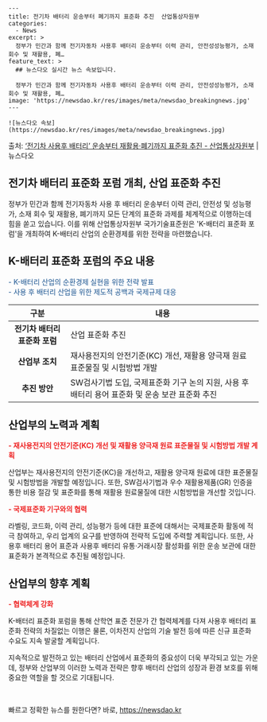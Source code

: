     ---
    title: 전기차 배터리 운송부터 폐기까지 표준화 추진  산업통상자원부
    categories:
      - News
    excerpt: >
      정부가 민간과 함께 전기자동차 사용후 배터리 운송부터 이력 관리, 안전성성능평가, 소재 회수 및 재활용, 폐…
    feature_text: >
      ## 뉴스다오 실시간 뉴스 속보입니다.
    
      정부가 민간과 함께 전기자동차 사용후 배터리 운송부터 이력 관리, 안전성성능평가, 소재 회수 및 재활용, 폐…
    image: 'https://newsdao.kr/res/images/meta/newsdao_breakingnews.jpg'
    ---
    
    ![뉴스다오 속보](https://newsdao.kr/res/images/meta/newsdao_breakingnews.jpg)

<p>출처: <a href="https://newsdao.kr/2838" rel="dofollow">‘전기차 사용후 배터리’ 운송부터 재활용·폐기까지 표준화 추진 - 산업통상자원부</a> | 뉴스다오</p>

<h2>전기차 배터리 표준화 포럼 개최, 산업 표준화 추진</h2>

<p data-ke-size="size16">정부가 민간과 함께 전기자동차 사용 후 배터리 운송부터 이력 관리, 안전성 및 성능평가, 소재 회수 및 재활용, 폐기까지 모든 단계의 표준화 과제를 체계적으로 이행하는데 힘을 쏟고 있습니다. 이를 위해 산업통상자원부 국가기술표준원은 'K-배터리 표준화 포럼'을 개최하여 K-배터리 산업의 순환경제를 위한 전략을 마련했습니다.</p>

<h2 data-ke-size="size26">K-배터리 표준화 포럼의 주요 내용</h2>
<span style="color: #1a5490;">- K-배터리 산업의 순환경제 실현을 위한 전략 발표<br>- 사용 후 배터리 산업을 위한 제도적 공백과 국제규제 대응</span>
<table>
	<thead>
		<tr>
			<th>구분</th>
			<th>내용</th>
		</tr>
	</thead>
	<tbody>
		<tr>
			<td style="text-align: center; height: 17px;"><b>전기차 배터리 표준화 포럼</b></td>
			<td>산업 표준화 추진</td>
		</tr>
		<tr>
			<td style="text-align: center; height: 17px;"><b>산업부 조치</b></td>
			<td>재사용전지의 안전기준(KC) 개선, 재활용 양극재 원료 표준물질 및 시험방법 개발</td>
		</tr>
		<tr>
			<td style="text-align: center; height: 17px;"><b>추진 방안</b></td>
			<td>SW검사기법 도입, 국제표준화 기구 논의 지원, 사용 후 배터리 용어 표준화 및 운송 보관 표준화 추진</td>
		</tr>
	</tbody>
</table>

<h2 data-ke-size="size26">산업부의 노력과 계획</h2>
<b><span style="color: #ee2323;">- 재사용전지의 안전기준(KC) 개선 및 재활용 양극재 원료 표준물질 및 시험방법 개발 계획</span></b>
<p data-ke-size="size16">산업부는 재사용전지의 안전기준(KC)을 개선하고, 재활용 양극재 원료에 대한 표준물질 및 시험방법을 개발할 예정입니다. 또한, SW검사기법과 우수 재활용제품(GR) 인증을 통한 비용 절감 및 표준화를 통해 재활용 원료물질에 대한 시험방법을 개선할 것입니다.</p>

<b><span style="color: #ee2323;">- 국제표준화 기구와의 협력</span></b>
<p data-ke-size="size16">라벨링, 코드화, 이력 관리, 성능평가 등에 대한 표준에 대해서는 국제표준화 활동에 적극 참여하고, 우리 업계의 요구를 반영하여 전략적 도입에 주력할 계획입니다. 또한, 사용후 배터리 용어 표준과 사용후 배터리 유통·거래시장 활성화를 위한 운송 보관에 대한 표준화가 본격적으로 추진될 예정입니다.</p>

<h2 data-ke-size="size26">산업부의 향후 계획</h2>
<b><span style="color: #ee2323;">- 협력체계 강화</span></b>
<p data-ke-size="size16">K-배터리 표준화 포럼을 통해 산학연 표준 전문가 간 협력체계를 다져 사용후 배터리 표준화 전략의 차질없는 이행은 물론, 이차전지 산업의 기술 발전 등에 따른 신규 표준화 수요도 지속 발굴할 계획입니다.</p>

<p data-ke-size="size16">지속적으로 발전하고 있는 배터리 산업에서 표준화의 중요성이 더욱 부각되고 있는 가운데, 정부와 산업부의 이러한 노력과 전략은 향후 배터리 산업의 성장과 환경 보호를 위해 중요한 역할을 할 것으로 기대됩니다.</p>

<p data-ke-size="size16">&nbsp;</p> 

빠르고 정확한 뉴스를 원한다면? 바로, <a href="https://newsdao.kr" rel="dofollow">https://newsdao.kr</a>


    
